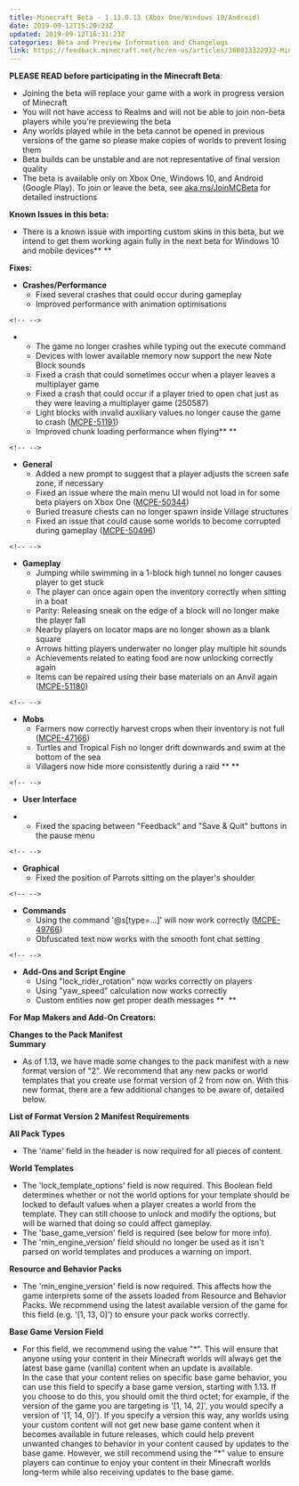 ```yaml
---
title: Minecraft Beta - 1.13.0.13 (Xbox One/Windows 10/Android)
date: 2019-09-12T15:20:23Z
updated: 2019-09-12T16:31:23Z
categories: Beta and Preview Information and Changelogs
link: https://feedback.minecraft.net/hc/en-us/articles/360033322932-Minecraft-Beta-1-13-0-13-Xbox-One-Windows-10-Android-
---
```


**PLEASE READ before participating in the Minecraft Beta**:

-   Joining the beta will replace your game with a work in progress version of Minecraft
-   You will not have access to Realms and will not be able to join non-beta players while you\'re previewing the beta
-   Any worlds played while in the beta cannot be opened in previous versions of the game so please make copies of worlds to prevent losing them
-   Beta builds can be unstable and are not representative of final version quality
-   The beta is available only on Xbox One, Windows 10, and Android (Google Play). To join or leave the beta, see [aka.ms/JoinMCBeta](https://aka.ms/JoinMCBeta) for detailed instructions

**Known Issues in this beta:**

-   There is a known issue with importing custom skins in this beta, but we intend to get them working again fully in the next beta for Windows 10 and mobile devices** **

**Fixes:**

-   **Crashes/Performance**
    -   Fixed several crashes that could occur during gameplay
    -   Improved performance with animation optimisations

```{=html}
<!-- -->
```
-   -   The game no longer crashes while typing out the execute command
    -   Devices with lower available memory now support the new Note Block sounds 
    -   Fixed a crash that could sometimes occur when a player leaves a multiplayer game 
    -   Fixed a crash that could occur if a player tried to open chat just as they were leaving a multiplayer game (250587)
    -   Light blocks with invalid auxiliary values no longer cause the game to crash ([MCPE-51191](https://bugs.mojang.com/browse/MCPE-51191))
    -   Improved chunk loading performance when flying** **

```{=html}
<!-- -->
```
-   **General**
    -   Added a new prompt to suggest that a player adjusts the screen safe zone, if necessary 
    -   Fixed an issue where the main menu UI would not load in for some beta players on Xbox One ([MCPE-50344](https://bugs.mojang.com/browse/MCPE-50344))
    -   Buried treasure chests can no longer spawn inside Village structures
    -   Fixed an issue that could cause some worlds to become corrupted during gameplay ([MCPE-50496](https://bugs.mojang.com/browse/MCPE-50496))

```{=html}
<!-- -->
```
-   **Gameplay**
    -   Jumping while swimming in a 1-block high tunnel no longer causes player to get stuck 
    -   The player can once again open the inventory correctly when sitting in a boat 
    -   Parity: Releasing sneak on the edge of a block will no longer make the player fall
    -   Nearby players on locator maps are no longer shown as a blank square
    -   Arrows hitting players underwater no longer play multiple hit sounds
    -   Achievements related to eating food are now unlocking correctly again
    -   Items can be repaired using their base materials on an Anvil again ([MCPE-51180](https://bugs.mojang.com/browse/MCPE-51180))

```{=html}
<!-- -->
```
-   **Mobs**
    -   Farmers now correctly harvest crops when their inventory is not full ([MCPE-47166](https://bugs.mojang.com/browse/MCPE-47166))
    -   Turtles and Tropical Fish no longer drift downwards and swim at the bottom of the sea 
    -   Villagers now hide more consistently during a raid ** **

```{=html}
<!-- -->
```
-   **User Interface**

-   -   Fixed the spacing between \"Feedback\" and \"Save & Quit\" buttons in the pause menu  

```{=html}
<!-- -->
```
-   **Graphical**
    -   Fixed the position of Parrots sitting on the player\'s shoulder 

```{=html}
<!-- -->
```
-   **Commands**
    -   Using the command \'@s\[type=\...\]\' will now work correctly ([MCPE-49766](https://bugs.mojang.com/browse/MCPE-49766))
    -   Obfuscated text now works with the smooth font chat setting

```{=html}
<!-- -->
```
-   **Add-Ons and Script Engine**
    -   Using \"lock_rider_rotation\" now works correctly on players 
    -   Using \"yaw_speed\" calculation now works correctly
    -   Custom entities now get proper death messages **  **

**For Map Makers and Add-On Creators:**

**Changes to the Pack Manifest\
Summary**

-   As of 1.13, we have made some changes to the pack manifest with a new format version of \"2\". We recommend that any new packs or world templates that you create use format version of 2 from now on. With this new format, there are a few additional changes to be aware of, detailed below. 

**List of Format Version 2 Manifest Requirements**

**All Pack Types**

-   The \'name\' field in the header is now required for all pieces of content.

**World Templates**

-   The \'lock_template_options\' field is now required. This Boolean field determines whether or not the world options for your template should be locked to default values when a player creates a world from the template. They can still choose to unlock and modify the options, but will be warned that doing so could affect gameplay.
-   The \'base_game_version\' field is required (see below for more info).
-   The \'min_engine_version\' field should no longer be used as it isn\'t parsed on world templates and produces a warning on import. 

**Resource and Behavior Packs**

-   The \'min_engine_version\' field is now required. This affects how the game interprets some of the assets loaded from Resource and Behavior Packs. We recommend using the latest available version of the game for this field (e.g. \'\[1, 13, 0\]\') to ensure your pack works correctly. 

**Base Game Version Field**

-   For this field, we recommend using the value \"\*\". This will ensure that anyone using your content in their Minecraft worlds will always get the latest base game (vanilla) content when an update is available. \
    In the case that your content relies on specific base game behavior, you can use this field to specify a base game version, starting with 1.13. If you choose to do this, you should omit the third octet; for example, if the version of the game you are targeting is \'\[1, 14, 2\]\', you would specify a version of \'\[1, 14, 0\]\'). If you specify a version this way, any worlds using your custom content will not get new base game content when it becomes available in future releases, which could help prevent unwanted changes to behavior in your content caused by updates to the base game. However, we still recommend using the "\*" value to ensure players can continue to enjoy your content in their Minecraft worlds long-term while also receiving updates to the base game.
